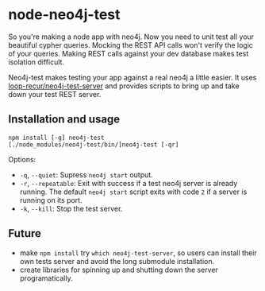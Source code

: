 node-neo4j-test
===============

So you're making a node app with neo4j. Now you need to unit test
all your beautiful cypher queries. Mocking the REST API calls won't
verify the logic of your queries. Making REST calls against your dev
database makes test isolation difficult.

Neo4j-test makes testing your app against a real neo4j a little easier.
It uses [loop-recur/neo4j-test-server](https://github.com/loop-recur/neo4j-test-server)
and provides scripts to bring up and take down your test REST server.

Installation and usage
----------------------

    npm install [-g] neo4j-test
    [./node_modules/neo4j-test/bin/]neo4j-test [-qr]

Options:
* `-q`, `--quiet`: Supress `neo4j start` output.
* `-r`, `--repeatable`: Exit with success if a test neo4j server is already
  running. The default `neo4j start` script exits with code `2` if a server
  is running on its port.
* `-k`, `--kill`: Stop the test server.

Future
------
* make `npm install` try `which neo4j-test-server`, so users can install
  their own tests server and avoid the long submodule installation.
* create libraries for spinning up and shutting down the server programatically.
